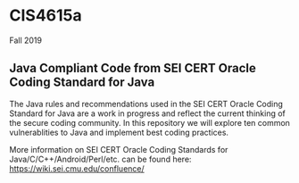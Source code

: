 # CIS4615a
Fall 2019

## Java Compliant Code from SEI CERT Oracle Coding Standard for Java
The Java rules and recommendations used in the SEI CERT Oracle Coding Standard for Java are a work in progress and reflect the current thinking of the secure coding community. In this repository we will explore ten common vulnerablities to Java and implement best coding practices.

More information on SEI CERT Oracle Coding Standards for Java/C/C++/Android/Perl/etc. can be found here: https://wiki.sei.cmu.edu/confluence/
